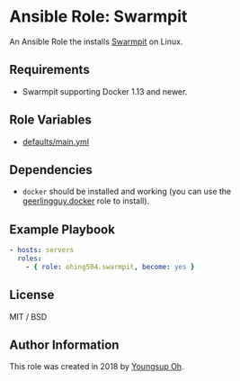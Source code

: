 # Ansible Role: Swarmpit

An Ansible Role the installs [Swarmpit](https://swarmpit.io/) on Linux.

## Requirements

* Swarmpit supporting Docker 1.13 and newer.

## Role Variables

* [defaults/main.yml](https://github.com/ohing504/ansible-role-swarmpit/blob/master/defaults/main.yml)

## Dependencies

* `docker` should be installed and working (you can use the [geerlingguy.docker](https://galaxy.ansible.com/geerlingguy/docker) role to install).

## Example Playbook

```yaml
- hosts: servers
  roles:
    - { role: ohing504.swarmpit, become: yes }
```

## License

MIT / BSD

## Author Information

This role was created in 2018 by [Youngsup Oh](https://github.com/ohing504).
